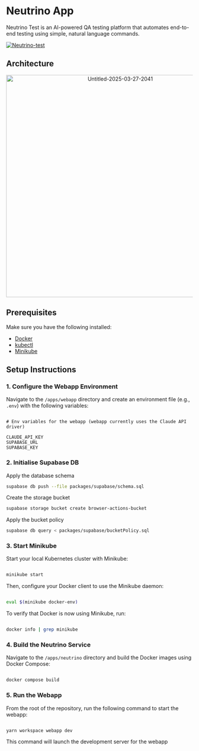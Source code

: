 # Neutrino App

Neutrino Test is an AI-powered QA testing platform that automates end-to-end testing using simple, natural language commands.

[//]: # "[![Neutrino-test](https://github.com/user-attachments/assets/f1071c61-09e8-4e47-8e6e-5321727b9917)
](https://www.youtube.com/watch?v=VL6-dZdQI_M&t=371s)"

[![Neutrino-test](https://github.com/user-attachments/assets/f05f36f2-4d83-458d-ab2b-2026cf0863eb)](https://www.youtube.com/watch?v=VL6-dZdQI_M&t=371s)


## Architecture

<p align="center">
  <img
    src="https://github.com/user-attachments/assets/e7219565-663e-43e7-88a1-7be72878dc9f"
    alt="Untitled-2025-03-27-2041"
    width="600"
  />
</p>



## Prerequisites

Make sure you have the following installed:

- [Docker](https://docs.docker.com/get-docker/)
- [kubectl](https://kubernetes.io/docs/tasks/tools/)
- [Minikube](https://minikube.sigs.k8s.io/docs/start/)

## Setup Instructions

### 1. Configure the Webapp Environment

Navigate to the `/apps/webapp` directory and create an environment file (e.g., `.env`) with the following variables:

```env

# Env variables for the webapp (webapp currently uses the Claude API driver)

CLAUDE_API_KEY
SUPABASE_URL
SUPABASE_KEY

```



### 2. Initialise Supabase DB

Apply the database schema  
   ```bash
   supabase db push --file packages/supabase/schema.sql
   ```
Create the storage bucket
   ```bash
   supabase storage bucket create browser-actions-bucket
   ```
Apply the bucket policy
   ```bash
   supabase db query < packages/supabase/bucketPolicy.sql
   ```



### 3. Start Minikube

Start your local Kubernetes cluster with Minikube:

```bash

minikube start

```

Then, configure your Docker client to use the Minikube daemon:

```bash

eval $(minikube docker-env)

```

To verify that Docker is now using Minikube, run:

```bash

docker info | grep minikube

```

### 4. Build the Neutrino Service

Navigate to the `/apps/neutrino` directory and build the Docker images using Docker Compose:

```bash

docker compose build

```

### 5. Run the Webapp

From the root of the repository, run the following command to start the webapp:

```bash

yarn workspace webapp dev

```

This command will launch the development server for the webapp
